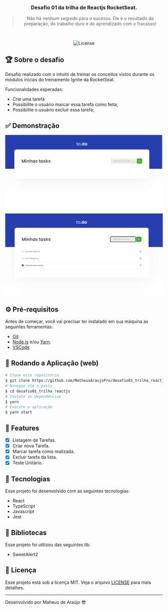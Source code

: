 <h3 align="center">
  Desafio 01 da trilha de Reactjs RocketSeat.
</h3>

<blockquote align="center">Não há nenhum segredo para o sucesso. Ele é o resultado da preparação, do trabalho duro e do aprendizado com o fracasso!</blockquote>

<br/>

<p align="center">
  <img alt="License" src="https://img.shields.io/badge/license-MIT-%2304D361" />
</p>

## 🏆 Sobre o desafio

Desafio realizado com o intuito de treinar os conceitos vistos durante os módulos inicias do treinamento Ignite da RocketSeat.

Funcionalidades esperadas:

- Crie uma tarefa
- Possibilite o usuário marcar essa tarefa como feita;
- Possibilite o usuário excluir essa tarefa;

## ✅ Demonstração

<img src="https://github.com/MatheusAraujoPro/assets/blob/master/desafio01_trilha_reactjs_img_01.png" alt="Imagem 01 do projeto"/> 
<img src="https://github.com/MatheusAraujoPro/assets/blob/master/desafio01_trilha_reactjs_img_02.png" alt="Imagem 02 do projeto"/>

## ⚙ Pré-requisitos

Antes de começar, você vai precisar ter instalado em sua máquina as seguintes ferramentas:

- [Git](https://git-scm.com).
- [Node.js](https://nodejs.org/en/) e/ou [Yarn](https://yarnpkg.com/).
- [VSCode](https://code.visualstudio.com/)

## 📗 Rodando a Aplicação (web)

```bash
# Clone este repositório
$ git clone https://github.com/MatheusAraujoPro/desafio01_trilha_reactjs
# Navegue até a pasta
$ cd desafio01_trilha_reactjs
# Instale as dependências
$ yarn
# Execute a aplicação
$ yarn start
```

## 📎 Features

- [x] Listagem de Tarefas.
- [x] Criar nova Tarefa.
- [x] Marcar tarefa como realizada.
- [x] Excluir tarefa da lista.
- [x] Teste Unitário.

## 🚀 Tecnologias

Esse projeto foi desenvolvido com as seguintes tecnologias:

- React
- TypeScript
- Javascript
- Jest

## 📕 Bibliotecas

Esse projeto foi utilizou das seguintes lib:

- SweetAlert2

## 📝 Licença

Esse projeto está sob a licença MIT. Veja o arquivo [LICENSE](LICENSE.md) para mais detalhes.

---

Desenvolvido por Maheus de Araújo 😎

